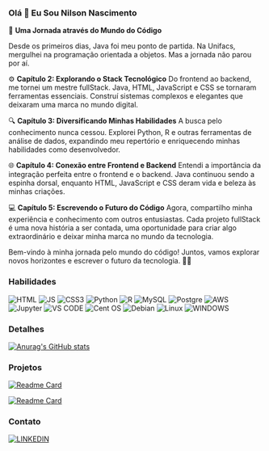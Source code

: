 ### Olá 👋 Eu Sou Nilson Nascimento

🌟 **Uma Jornada através do Mundo do Código**

Desde os primeiros dias, Java foi meu ponto de partida. Na Unifacs, mergulhei na programação orientada a objetos. Mas a jornada não parou por aí.

⚙️ **Capítulo 2: Explorando o Stack Tecnológico**
Do frontend ao backend, me tornei um mestre fullStack. Java, HTML, JavaScript e CSS se tornaram ferramentas essenciais. Construí sistemas complexos e elegantes que deixaram uma marca no mundo digital.

🔍 **Capítulo 3: Diversificando Minhas Habilidades**
A busca pelo conhecimento nunca cessou. Explorei Python, R e outras ferramentas de análise de dados, expandindo meu repertório e enriquecendo minhas habilidades como desenvolvedor.

🌐 **Capítulo 4: Conexão entre Frontend e Backend**
Entendi a importância da integração perfeita entre o frontend e o backend. Java continuou sendo a espinha dorsal, enquanto HTML, JavaScript e CSS deram vida e beleza às minhas criações.

💻 **Capítulo 5: Escrevendo o Futuro do Código**
Agora, compartilho minha experiência e conhecimento com outros entusiastas. Cada projeto fullStack é uma nova história a ser contada, uma oportunidade para criar algo extraordinário e deixar minha marca no mundo da tecnologia.

Bem-vindo à minha jornada pelo mundo do código! Juntos, vamos explorar novos horizontes e escrever o futuro da tecnologia. 🚀🌐
### Habilidades

![HTML](https://img.shields.io/badge/HTML5-E34F26?style=for-the-badge&logo=html5&logoColor=white)
![JS](https://img.shields.io/badge/JavaScript-323330?style=for-the-badge&logo=javascript&logoColor=F7DF1E)
![CSS3](https://img.shields.io/badge/CSS3-1572B6?style=for-the-badge&logo=css3&logoColor=white)
![Python](https://img.shields.io/badge/Python-FFD43B?style=for-the-badge&logo=python&logoColor=blue)
![R](https://img.shields.io/badge/R-276DC3?style=for-the-badge&logo=r&logoColor=white)
![MySQL](https://img.shields.io/badge/MySQL-005C84?style=for-the-badge&logo=mysql&logoColor=white)
![Postgre](https://img.shields.io/badge/PostgreSQL-316192?style=for-the-badge&logo=postgresql&logoColor=white)
![AWS](https://img.shields.io/badge/Amazon_AWS-FF9900?style=for-the-badge&logo=amazonaws&logoColor=white)
![Jupyter](https://img.shields.io/badge/Jupyter-F37626.svg?&style=for-the-badge&logo=Jupyter&logoColor=white)
![VS CODE](https://img.shields.io/badge/VSCode-0078D4?style=for-the-badge&logo=visual%20studio%20code&logoColor=white)
![Cent OS](https://img.shields.io/badge/Cent%20OS-262577?style=for-the-badge&logo=CentOS&logoColor=white)
![Debian](https://img.shields.io/badge/Debian-A81D33?style=for-the-badge&logo=debian&logoColor=white)
![Linux](https://img.shields.io/badge/Linux-FCC624?style=for-the-badge&logo=linux&logoColor=black)
![WINDOWS](https://img.shields.io/badge/Windows-0078D6?style=for-the-badge&logo=windows&logoColor=white)
![]()
![]()
![]()
![]()
![]()
![]()
![]()
![]()
![]()



### Detalhes

[![Anurag's GitHub stats](https://github-readme-stats.vercel.app/api?username=Nilson-nascimento&show_icons=true&theme=tokyonight)](https://github.com/Nilson-nascimento/github-readme-stats)

### Projetos

[![Readme Card](https://github-readme-stats.vercel.app/api/pin/?username=Nilson-nascimento&repo=site_gamesshop&theme=tokyonight)](http://site-gamesshop-ivory-omega.vercel.app)

[![Readme Card](https://github-readme-stats.vercel.app/api/pin/?username=Nilson-nascimento&repo=Imobiliária&theme=tokyonight)](http://site-imobiliaria-git-main-nilsonnstis-projects.vercel.app)

### Contato

[![LINKEDIN](https://img.shields.io/badge/LinkedIn-0077B5?style=for-the-badge&logo=linkedin&logoColor=white)](https://www.linkedin.com/in/nilson-nascimento/)
![]()
![]()
![]()
![]()
